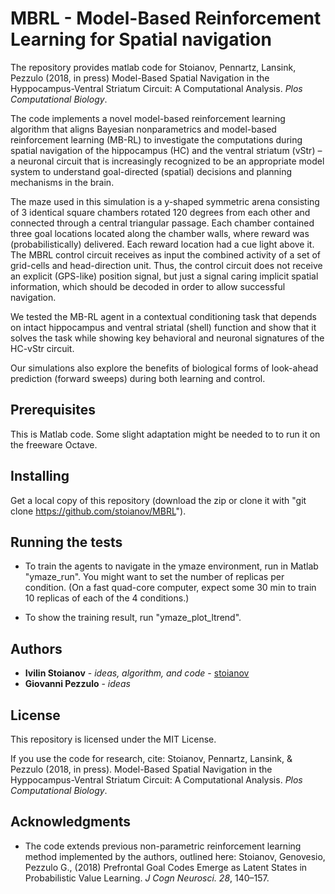 # MBRL - Model-Based Reinforcement Learning for Spatial navigation

The repository provides matlab code for Stoianov, Pennartz, Lansink, Pezzulo (2018, in press) Model-Based Spatial Navigation in the Hyppocampus-Ventral Striatum Circuit: A Computational Analysis. *Plos Computational Biology*.

The code implements a novel model-based reinforcement learning algorithm that aligns Bayesian nonparametrics and model-based reinforcement learning (MB-RL) to investigate the computations during spatial navigation of the hippocampus (HC) and the ventral striatum (vStr) – a neuronal circuit that is increasingly recognized to be an appropriate model system to understand goal-directed (spatial) decisions and planning mechanisms in the brain. 

The maze used in this simulation is a y-shaped symmetric arena consisting of 3 identical square chambers rotated 120 degrees from each other and connected through a central triangular passage. Each chamber contained three goal locations located along the chamber walls, where reward was (probabilistically) delivered. Each reward location had a cue light above it. The MBRL control circuit receives as input the combined activity of a set of grid-cells and head-direction unit. Thus, the control circuit does not receive an explicit (GPS-like) position signal, but just a signal caring implicit spatial information, which should be decoded in order to allow successful navigation.

We tested the MB-RL agent in a contextual conditioning task that depends on intact hippocampus and ventral striatal (shell) function and show that it solves the task while showing key behavioral and neuronal signatures of the HC-vStr circuit. 

Our simulations also explore the benefits of biological forms of look-ahead prediction (forward sweeps) during both learning and control. 

## Prerequisites

This is Matlab code. Some slight adaptation might be needed to to run it on the freeware Octave.

## Installing

Get a local copy of this repository (download the zip or clone it with "git clone https://github.com/stoianov/MBRL").
  
## Running the tests

* To train the agents to navigate in the ymaze environment, run in Matlab "ymaze_run". You might want to set the number of replicas per condition. (On a fast quad-core computer, expect some 30 min to train 10 replicas of each of the 4 conditions.)

* To show the training result, run "ymaze_plot_ltrend".

## Authors

* **Ivilin Stoianov** - *ideas, algorithm, and code* - [stoianov](https://github.com/stoianov)
* **Giovanni Pezzulo** - *ideas*

## License

This repository is licensed under the MIT License.

If you use the code for research, cite: Stoianov, Pennartz, Lansink, & Pezzulo (2018, in press). Model-Based Spatial Navigation in the Hyppocampus-Ventral Striatum Circuit: A Computational Analysis. *Plos Computational Biology*.

## Acknowledgments

* The code extends previous non-parametric reinforcement learning method implemented by the authors, outlined here: Stoianov, Genovesio, Pezzulo G., (2018) Prefrontal Goal Codes Emerge as Latent States in Probabilistic Value Learning. *J Cogn Neurosci. 28*, 140–157. 

